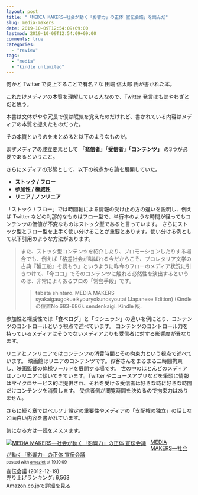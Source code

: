 ```yaml
---
layout: post
title: "「MEDIA MAKERS―社会が動く「影響力」の正体 宣伝会議」を読んだ"
slug: media-makers
date: 2019-10-09T12:54:09+09:00
lastmod: 2019-10-09T12:54:09+09:00
comments: true
categories:
  - "review"
tags:
  - "media"
  - "kindle unlimited"
---
```


何かと Twitter で炎上することで有名？な 田端 信太郎 氏が書かれた本。

これだけメディアの本質を理解している人なので、Twitter 発言はもはやわざとだと思う。

本書は文体がやや冗長で僕は眠気を覚えたのだけれど、書かれている内容はメディアの本質を捉えたものだった。

その本質というのをまとめると以下のようなものだ。

まずメディアの成立要素として **「発信者」「受信者」「コンテンツ」** の3つが必要であるということ。

さらにメディアの形態として、以下の視点から論を展開していた。

- **ストック / フロー**
- **参加性 / 権威性**
- **リニア / ノンリニア**

「ストック / フロー」では時間軸による情報の受け止め方の違いを説明し、例えば Twitter などの刹那的なものはフロー型で、単行本のような時間が経ってもコンテンツの価値が不変なものはストック型であると言っています。
さらにストック型とフロー型を上手く使い分けることが重要とあります。使い分ける例として以下引用のような方法があります。

> また、ストック型コンテンツを紹介したり、プロモーションしたりする場合でも、例えば「格差社会が叫ばれる今だからこそ、プロレタリア文学の古典『蟹工船』を読もう」というように昨今のフローのメディア状況に引きつけて、「今ココ」でそのコンテンツに触れる必然性を演出するというのは、非常によくあるプロの「常套手段」です。
>
>> tabata shintaro. MEDIA MAKERS syakaigaugokueikyouryokunosyoutai (Japanese Edition) (Kindle の位置No.683-686). sendenkaigi. Kindle 版.

参加性と権威性では「食べログ」と「ミシュラン」の違いを例にとり、コンテンツのコントロールという視点で述べています。
コンテンツのコントロール力を持っているメディアはそうでないメディアよりも受信者に対する影響度が異なります。

リニアとノンリニアではコンテンツの消費時間とその拘束力という視点で述べています。
映画館はリニアのコンテンツです。お客さんをまるまる二時間拘束し、映画監督の俺様ワールドを展開する場です。
世の中のほとんどのメディアはノンリニアに傾いてきています。Twitter やニュースアプリなどを筆頭に情報はマイクロサービス的に提供され、それを受ける受信者は好きな時に好きな時間だけコンテンツを消費します。
受信者側が閲覧時間を決めるので拘束力はありません。

さらに続く章ではペルソナ設定の重要性やメディアの「支配権の独立」の話しなど面白い内容を書かれています。

気になる方は一読をススメます。

<div class="amazlet-box" style="margin-bottom:0px;"><div class="amazlet-image" style="float:left;margin:0px 12px 1px 0px;"><a href="http://www.amazon.co.jp/exec/obidos/ASIN/B00AQZLZ2G/iriyaufo-22/ref=nosim/" name="amazletlink" target="_blank"><img src="https://images-fe.ssl-images-amazon.com/images/I/41LJI6Ux12L._SL160_.jpg" alt="MEDIA MAKERS―社会が動く「影響力」の正体 宣伝会議" style="border: none;" /></a></div><div class="amazlet-info" style="line-height:120%; margin-bottom: 10px"><div class="amazlet-name" style="margin-bottom:10px;line-height:120%"><a href="http://www.amazon.co.jp/exec/obidos/ASIN/B00AQZLZ2G/iriyaufo-22/ref=nosim/" name="amazletlink" target="_blank">MEDIA MAKERS―社会が動く「影響力」の正体 宣伝会議</a><div class="amazlet-powered-date" style="font-size:80%;margin-top:5px;line-height:120%">posted with <a href="http://www.amazlet.com/" title="amazlet" target="_blank">amazlet</a> at 19.10.09</div></div><div class="amazlet-detail">宣伝会議 (2012-12-19)<br />売り上げランキング: 6,563<br /></div><div class="amazlet-sub-info" style="float: left;"><div class="amazlet-link" style="margin-top: 5px"><a href="http://www.amazon.co.jp/exec/obidos/ASIN/B00AQZLZ2G/iriyaufo-22/ref=nosim/" name="amazletlink" target="_blank">Amazon.co.jpで詳細を見る</a></div></div></div><div class="amazlet-footer" style="clear: left"></div></div>